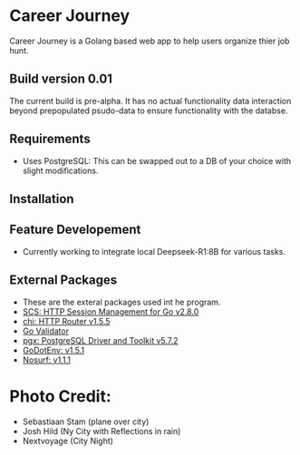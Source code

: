 # Career Journey 
Career Journey is a Golang based web app to help users organize thier job hunt. 

## Build version 0.01
The current build is pre-alpha. It has no actual functionality data interaction beyond prepopulated psudo-data to ensure functionality with the databse. 

## Requirements
- Uses PostgreSQL: This can be swapped out to a DB of your choice with slight modifications. 

## Installation 


## Feature Developement
- Currently working to integrate local Deepseek-R1:8B for various tasks.

## External Packages
- These are the exteral packages used int he program. 
- [SCS: HTTP Session Management for Go v2.8.0](github.com/alexedwards/scs)
- [chi: HTTP Router v1.5.5](https://github.com/go-chi/chi)
- [Go Validator](https://github.com/asaskevich/govalidator)
- [pgx: PostgreSQL Driver and Toolkit v5.7.2](github.com/jackc/pgx)
- [GoDotEnv: v1.5.1](github.com/joho/godotenv)
- [Nosurf: v1.1.1](github.com/justinas/nosurf)

# Photo Credit: 
- Sebastiaan Stam (plane over city)
- Josh Hild (Ny City with Reflections in rain)
- Nextvoyage (City Night)

